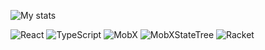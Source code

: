 ![My stats](https://github-readme-stats.vercel.app/api?username=blazecolour&count_private=true&show_icons=true&theme=nord)

![React](https://img.shields.io/badge/react-%2320232a.svg?style=for-the-badge&logo=react&logoColor=%2361DAFB)  ![TypeScript](https://img.shields.io/badge/typescript-%23007ACC.svg?style=for-the-badge&logo=typescript&logoColor=white)  ![MobX](https://img.shields.io/badge/MobX-FF9955.svg?style=for-the-badge&logo=MobX&logoColor=white)  ![MobXStateTree](https://img.shields.io/badge/MobXStateTree-FF7102.svg?style=for-the-badge&logo=MobX-State-Tree&logoColor=white)  ![Racket](https://img.shields.io/badge/Racket-9F1D20.svg?style=for-the-badge&logo=Racket&logoColor=white)
